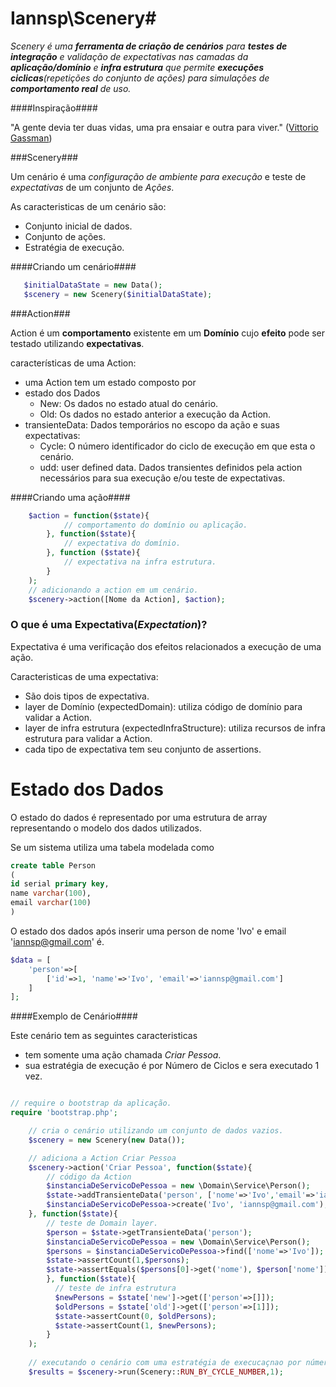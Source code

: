 # Iannsp\Scenery#

*Scenery é uma __ferramenta de criação de cenários__ para __testes de integração__ e validação de expectativas nas camadas da __aplicação/domínio__ e __infra estrutura__ que permite __execuções ciclicas__(repetições do conjunto de ações) para simulações de __comportamento real__ de uso.*


####Inspiração####

"A gente devia ter duas vidas, uma pra ensaiar e outra para viver." ([Vittorio Gassman](http://pt.wikipedia.org/wiki/Vittorio_Gassman))



###Scenery###

Um cenário é uma *configuração de ambiente para execução* e teste de *expectativas* de um conjunto de *Ações*. 

As caracteristicas de um cenário são:

* Conjunto inicial de dados.
* Conjunto de ações.
* Estratégia de execução. 

####Criando um cenário####

```php
   $initialDataState = new Data();
   $scenery = new Scenery($initialDataState); 
```


###Action###

Action é um **comportamento** existente em um **Domínio** cujo **efeito** pode ser testado utilizando **expectativas**.

características de uma Action:

* uma Action tem um estado composto por
 * estado dos Dados
   * New: Os dados no estado atual do cenário.
   * Old: Os dados no estado anterior a execução da Action.
 * transienteData: Dados temporários no escopo da ação e suas expectativas:
   * Cycle: O número identificador do ciclo de execução em que esta o cenário.
   * udd: user defined data. Dados transientes definidos pela action necessários para sua execução e/ou teste de expectativas. 
 
####Criando uma ação####

```php
    $action = function($state){
            // comportamento do domínio ou aplicação. 
        }, function($state){
            // expectativa do domínio.
        }, function ($state){
            // expectativa na infra estrutura.
        }
    );
    // adicionando a action em um cenário.
    $scenery->action([Nome da Action], $action);
```

### O que é uma Expectativa(*Expectation*)? ###

Expectativa é uma verificação dos efeitos relacionados a execução de uma ação. 

Caracteristicas de uma expectativa:
* São dois tipos de expectativa.
 * layer de Domínio (expectedDomain): utiliza código de domínio para validar a Action.
 * layer de infra estrutura (expectedInfraStructure): utiliza recursos de infra estrutura para validar a Action.
* cada tipo de expectativa tem seu conjunto de assertions. 
 

# Estado dos Dados #

O estado do dados é representado por uma estrutura de array representando o modelo dos dados utilizados.

Se um sistema utiliza uma tabela modelada como 

```sql
create table Person
(
id serial primary key,
name varchar(100),
email varchar(100)
)
``` 

O estado dos dados após inserir uma person de nome 'Ivo' e email 'iannsp@gmail.com' é.

```php
$data = [
    'person'=>[
        ['id'=>1, 'name'=>'Ivo', 'email'=>'iannsp@gmail.com']
    ]
];
```
####Exemplo de Cenário####

Este cenário tem as seguintes caracteristicas
* tem somente uma ação chamada *Criar Pessoa*.
* sua estratégia de execução é por Número de Ciclos e sera executado 1 vez.
 
```php

// require o bootstrap da aplicação.
require 'bootstrap.php';

    // cria o cenário utilizando um conjunto de dados vazios.
    $scenery = new Scenery(new Data());

    // adiciona a Action Criar Pessoa
    $scenery->action('Criar Pessoa', function($state){
        // código da Action
        $instanciaDeServicoDePessoa = new \Domain\Service\Person();
        $state->addTransienteData('person', ['nome'=>'Ivo','email'=>'iannsp@gmail.com']);
        $instanciaDeServicoDePessoa->create('Ivo', 'iannsp@gmail.com');
    }, function($state){
        // teste de Domain layer.
        $person = $state->getTransienteData('person');
        $instanciaDeServicoDePessoa = new \Domain\Service\Person();
        $persons = $instanciaDeServicoDePessoa->find(['nome'=>'Ivo']);
        $state->assertCount(1,$persons);
        $state->assertEquals($persons[0]->get('nome'), $person['nome']);
        }, function($state){
          // teste de infra estrutura
          $newPersons = $state['new']->get(['person'=>[]]);
          $oldPersons = $state['old']->get(['person'=>[1]]);
          $state->assertCount(0, $oldPersons);
          $state->assertCount(1, $newPersons);
        }
    );
    
    // executando o cenário com uma estratégia de execucaçnao por número de ciclos.
    $results = $scenery->run(Scenery::RUN_BY_CYCLE_NUMBER,1);
```

    